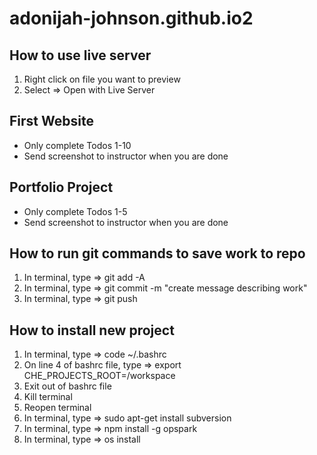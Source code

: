 # adonijah-johnson.github.io2

## How to use live server
1) Right click on file you want to preview
2) Select => Open with Live Server

## First Website
- Only complete Todos 1-10
- Send screenshot to instructor when you are done

## Portfolio Project
- Only complete Todos 1-5
- Send screenshot to instructor when you are done

## How to run git commands to save work to repo
1) In terminal, type => git add -A
2) In terminal, type => git commit -m "create message describing work"
3) In terminal, type => git push

## How to install new project
1) In terminal, type => code ~/.bashrc
2) On line 4 of bashrc file, type => export CHE_PROJECTS_ROOT=/workspace
3) Exit out of bashrc file
4) Kill terminal
5) Reopen terminal
6) In terminal, type => sudo apt-get install subversion
7) In terminal, type => npm install -g opspark
8) In terminal, type => os install